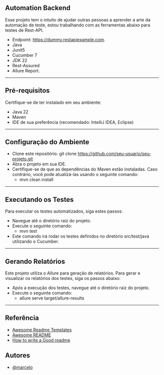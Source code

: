 ## Automation Backend

Esse projeto tem o intuito de ajudar outras pessoas a aprender a arte da automação de teste, estou trabalhando com as ferramentas abaixo para testes de Rest-API.

 - Endpoint: https://dummy.restapiexample.com.
 - Java
 - Junit5
 - Cucumber 7
 - JDK 22
 - Rest-Assured
 - Allure Report.

---

## Pré-requisitos

Certifique-se de ter instalado em seu ambiente:

 - Java 22
 - Maven
 - IDE de sua preferência (recomendado: IntelliJ IDEA, Eclipse)

---

## Configuração do Ambiente
 - Clone este repositório: git clone https://github.com/seu-usuario/seu-projeto.git
 - Abra o projeto em sua IDE.
 - Certifique-se de que as dependências do Maven estão instaladas. Caso contrário, você pode atualizá-las usando o seguinte comando:
   - mvn clean install
   
---

## Executando os Testes
Para executar os testes automatizados, siga estes passos:

 - Navegue até o diretório raiz do projeto.
 - Execute o seguinte comando:
   - mvn test
 - Este comando irá rodar os testes definidos no diretório src/test/java utilizando o Cucumber.

---

## Gerando Relatórios
Este projeto utiliza o Allure para geração de relatórios. Para gerar e visualizar os relatórios dos testes, siga os passos abaixo:

 * Após a execução dos testes, navegue até o diretório raiz do projeto.
 * Execute o seguinte comando:
   - allure serve target/allure-results

---

## Referência

- [Awesome Readme Templates](https://awesomeopensource.com/project/elangosundar/awesome-README-templates)
- [Awesome README](https://github.com/matiassingers/awesome-readme)
- [How to write a Good readme](https://bulldogjob.com/news/449-how-to-write-a-good-readme-for-your-github-project)


## Autores

- [@marcelo](https://github.com/marceloesperandio)